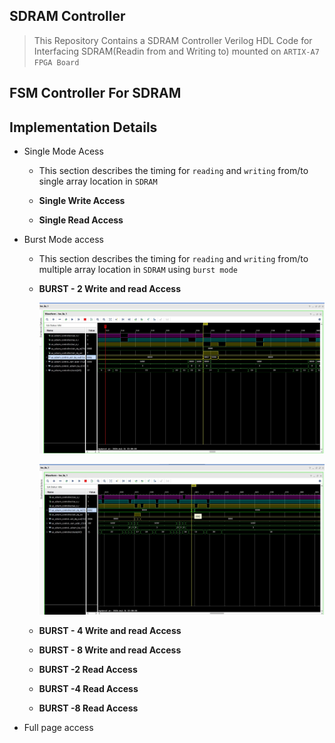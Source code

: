 ## SDRAM Controller

> This Repository Contains a SDRAM Controller Verilog HDL Code for Interfacing SDRAM(Readin from and Writing to)
  mounted on `ARTIX-A7 FPGA Board`


## FSM Controller For SDRAM





## Implementation Details

  - Single Mode Acess
  
    - This section describes the timing for `reading` and `writing` from/to single array location in `SDRAM`



    - **Single Write Access**




    - **Single Read Access**



  - Burst Mode access

    - This section describes the timing for `reading` and `writing` from/to multiple array location in `SDRAM` using `burst mode`



    - **BURST - 2 Write and read Access**
   
      ![burst_2_w](sim_img/burst_2.jpg)


      ![burst_2_r](sim_img/burst_2_read.jpg)


    - **BURST - 4 Write and read Access**



    - **BURST - 8 Write and read Access**



    - **BURST -2 Read Access**



    - **BURST -4 Read Access**


    - **BURST -8 Read Access**


  - Full page access